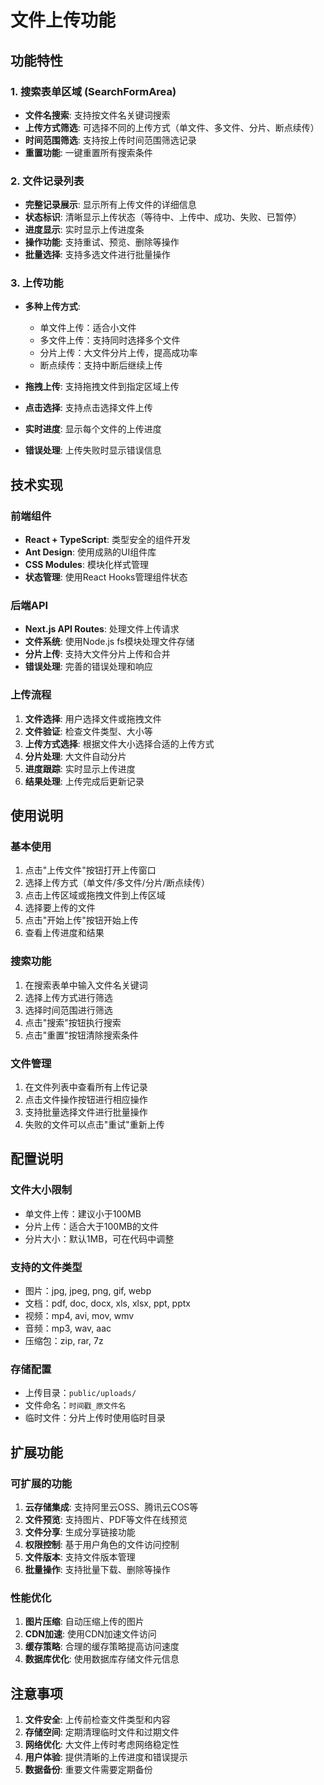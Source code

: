 # 文件上传功能

## 功能特性

### 1. 搜索表单区域 (SearchFormArea)
- **文件名搜索**: 支持按文件名关键词搜索
- **上传方式筛选**: 可选择不同的上传方式（单文件、多文件、分片、断点续传）
- **时间范围筛选**: 支持按上传时间范围筛选记录
- **重置功能**: 一键重置所有搜索条件

### 2. 文件记录列表
- **完整记录展示**: 显示所有上传文件的详细信息
- **状态标识**: 清晰显示上传状态（等待中、上传中、成功、失败、已暂停）
- **进度显示**: 实时显示上传进度条
- **操作功能**: 支持重试、预览、删除等操作
- **批量选择**: 支持多选文件进行批量操作

### 3. 上传功能
- **多种上传方式**:
  - 单文件上传：适合小文件
  - 多文件上传：支持同时选择多个文件
  - 分片上传：大文件分片上传，提高成功率
  - 断点续传：支持中断后继续上传

- **拖拽上传**: 支持拖拽文件到指定区域上传
- **点击选择**: 支持点击选择文件上传
- **实时进度**: 显示每个文件的上传进度
- **错误处理**: 上传失败时显示错误信息

## 技术实现

### 前端组件
- **React + TypeScript**: 类型安全的组件开发
- **Ant Design**: 使用成熟的UI组件库
- **CSS Modules**: 模块化样式管理
- **状态管理**: 使用React Hooks管理组件状态

### 后端API
- **Next.js API Routes**: 处理文件上传请求
- **文件系统**: 使用Node.js fs模块处理文件存储
- **分片上传**: 支持大文件分片上传和合并
- **错误处理**: 完善的错误处理和响应

### 上传流程
1. **文件选择**: 用户选择文件或拖拽文件
2. **文件验证**: 检查文件类型、大小等
3. **上传方式选择**: 根据文件大小选择合适的上传方式
4. **分片处理**: 大文件自动分片
5. **进度跟踪**: 实时显示上传进度
6. **结果处理**: 上传完成后更新记录

## 使用说明

### 基本使用
1. 点击"上传文件"按钮打开上传窗口
2. 选择上传方式（单文件/多文件/分片/断点续传）
3. 点击上传区域或拖拽文件到上传区域
4. 选择要上传的文件
5. 点击"开始上传"按钮开始上传
6. 查看上传进度和结果

### 搜索功能
1. 在搜索表单中输入文件名关键词
2. 选择上传方式进行筛选
3. 选择时间范围进行筛选
4. 点击"搜索"按钮执行搜索
5. 点击"重置"按钮清除搜索条件

### 文件管理
1. 在文件列表中查看所有上传记录
2. 点击文件操作按钮进行相应操作
3. 支持批量选择文件进行批量操作
4. 失败的文件可以点击"重试"重新上传

## 配置说明

### 文件大小限制
- 单文件上传：建议小于100MB
- 分片上传：适合大于100MB的文件
- 分片大小：默认1MB，可在代码中调整

### 支持的文件类型
- 图片：jpg, jpeg, png, gif, webp
- 文档：pdf, doc, docx, xls, xlsx, ppt, pptx
- 视频：mp4, avi, mov, wmv
- 音频：mp3, wav, aac
- 压缩包：zip, rar, 7z

### 存储配置
- 上传目录：`public/uploads/`
- 文件命名：`时间戳_原文件名`
- 临时文件：分片上传时使用临时目录

## 扩展功能

### 可扩展的功能
1. **云存储集成**: 支持阿里云OSS、腾讯云COS等
2. **文件预览**: 支持图片、PDF等文件在线预览
3. **文件分享**: 生成分享链接功能
4. **权限控制**: 基于用户角色的文件访问控制
5. **文件版本**: 支持文件版本管理
6. **批量操作**: 支持批量下载、删除等操作

### 性能优化
1. **图片压缩**: 自动压缩上传的图片
2. **CDN加速**: 使用CDN加速文件访问
3. **缓存策略**: 合理的缓存策略提高访问速度
4. **数据库优化**: 使用数据库存储文件元信息

## 注意事项

1. **文件安全**: 上传前检查文件类型和内容
2. **存储空间**: 定期清理临时文件和过期文件
3. **网络优化**: 大文件上传时考虑网络稳定性
4. **用户体验**: 提供清晰的上传进度和错误提示
5. **数据备份**: 重要文件需要定期备份 